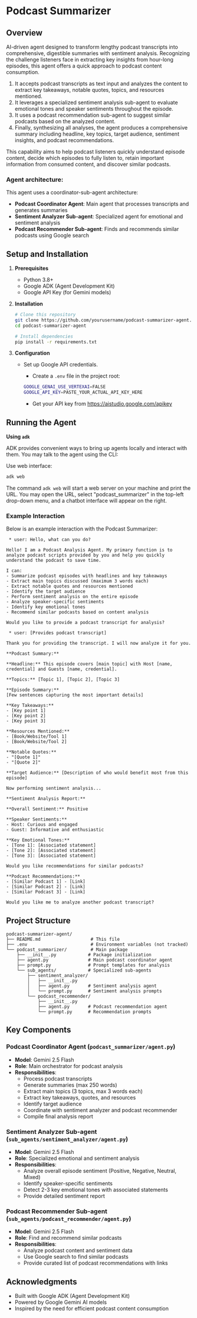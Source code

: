 # Podcast Summarizer


## Overview

AI-driven agent designed to transform lengthy podcast transcripts into comprehensive, digestible summaries with sentiment analysis. Recognizing the challenge listeners face in extracting key insights from hour-long episodes, this agent offers a quick approach to podcast content consumption.

1. It accepts podcast transcripts as text input and analyzes the content to extract key takeaways, notable quotes, topics, and resources mentioned.
2. It leverages a specialized sentiment analysis sub-agent to evaluate emotional tones and speaker sentiments throughout the episode.
3. It uses a podcast recommendation sub-agent to suggest similar podcasts based on the analyzed content.
4. Finally, synthesizing all analyses, the agent produces a comprehensive summary including headline, key topics, target audience, sentiment insights, and podcast recommendations.

This capability aims to help podcast listeners quickly understand episode content, decide which episodes to fully listen to, retain important information from consumed content, and discover similar podcasts.


### Agent architecture:

This agent uses a coordinator-sub-agent architecture:
- **Podcast Coordinator Agent**: Main agent that processes transcripts and generates summaries
- **Sentiment Analyzer Sub-agent**: Specialized agent for emotional and sentiment analysis  
- **Podcast Recommender Sub-agent**: Finds and recommends similar podcasts using Google search

## Setup and Installation

1.  **Prerequisites**

    *   Python 3.8+
    *   Google ADK (Agent Development Kit)
    *   Google API Key (for Gemini models)

2.  **Installation**

    ```bash
    # Clone this repository
    git clone https://github.com/yourusername/podcast-summarizer-agent.git
    cd podcast-summarizer-agent
    
    # Install dependencies
    pip install -r requirements.txt
    ```

3.  **Configuration**

    *   Set up Google API credentials.
        *   Create a `.env` file in the project root:

        ```bash
        GOOGLE_GENAI_USE_VERTEXAI=FALSE
        GOOGLE_API_KEY=PASTE_YOUR_ACTUAL_API_KEY_HERE
        ```
        * Get your API key from https://aistudio.google.com/apikey

## Running the Agent

**Using `adk`**

ADK provides convenient ways to bring up agents locally and interact with them.
You may talk to the agent using the CLI:

Use web interface:

```bash
adk web
```

The command `adk web` will start a web server on your machine and print the URL.
You may open the URL, select "podcast_summarizer" in the top-left drop-down menu, and
a chatbot interface will appear on the right.

### Example Interaction

Below is an example interaction with the Podcast Summarizer:

```
 * user: Hello, what can you do?

Hello! I am a Podcast Analysis Agent. My primary function is to analyze podcast scripts provided by you and help you quickly understand the podcast to save time.

I can:
- Summarize podcast episodes with headlines and key takeaways
- Extract main topics discussed (maximum 3 words each)
- Extract notable quotes and resources mentioned
- Identify the target audience
- Perform sentiment analysis on the entire episode
- Analyze speaker-specific sentiments
- Identify key emotional tones
- Recommend similar podcasts based on content analysis

Would you like to provide a podcast transcript for analysis?

 * user: [Provides podcast transcript]

Thank you for providing the transcript. I will now analyze it for you.

**Podcast Summary:**

**Headline:** This episode covers [main topic] with Host [name, credential] and Guests [name, credential].

**Topics:** [Topic 1], [Topic 2], [Topic 3]

**Episode Summary:** 
[Few sentences capturing the most important details]

**Key Takeaways:**
- [Key point 1]
- [Key point 2]
- [Key point 3]

**Resources Mentioned:**
- [Book/Website/Tool 1]
- [Book/Website/Tool 2]

**Notable Quotes:**
- "[Quote 1]"
- "[Quote 2]"

**Target Audience:** [Description of who would benefit most from this episode]

Now performing sentiment analysis...

**Sentiment Analysis Report:**

**Overall Sentiment:** Positive

**Speaker Sentiments:**
- Host: Curious and engaged
- Guest: Informative and enthusiastic

**Key Emotional Tones:** 
- [Tone 1]: [Associated statement]
- [Tone 2]: [Associated statement] 
- [Tone 3]: [Associated statement]

Would you like recommendations for similar podcasts?

**Podcast Recommendations:**
- [Similar Podcast 1] - [Link]
- [Similar Podcast 2] - [Link]
- [Similar Podcast 3] - [Link]

Would you like me to analyze another podcast transcript?
```

## Project Structure

```
podcast-summarizer-agent/
├── README.md                   # This file
├── .env                        # Environment variables (not tracked)
└── podcast_summarizer/         # Main package
    ├── __init__.py            # Package initialization
    ├── agent.py               # Main podcast coordinator agent
    ├── prompt.py              # Prompt templates for analysis
    └── sub_agents/            # Specialized sub-agents
        ├── sentiment_analyzer/
        │   ├── __init__.py
        │   ├── agent.py       # Sentiment analysis agent
        │   └── prompt.py      # Sentiment analysis prompts
        └── podcast_recommender/
            ├── __init__.py
            ├── agent.py       # Podcast recommendation agent
            └── prompt.py      # Recommendation prompts
```

## Key Components

### Podcast Coordinator Agent (`podcast_summarizer/agent.py`)
- **Model**: Gemini 2.5 Flash
- **Role**: Main orchestrator for podcast analysis
- **Responsibilities**:
  - Process podcast transcripts
  - Generate summaries (max 250 words)
  - Extract main topics (3 topics, max 3 words each)
  - Extract key takeaways, quotes, and resources
  - Identify target audience
  - Coordinate with sentiment analyzer and podcast recommender
  - Compile final analysis report

### Sentiment Analyzer Sub-agent (`sub_agents/sentiment_analyzer/agent.py`)
- **Model**: Gemini 2.5 Flash
- **Role**: Specialized emotional and sentiment analysis
- **Responsibilities**:
  - Analyze overall episode sentiment (Positive, Negative, Neutral, Mixed)
  - Identify speaker-specific sentiments
  - Detect 2-3 key emotional tones with associated statements
  - Provide detailed sentiment report

### Podcast Recommender Sub-agent (`sub_agents/podcast_recommender/agent.py`)
- **Model**: Gemini 2.5 Flash
- **Role**: Find and recommend similar podcasts
- **Responsibilities**:
  - Analyze podcast content and sentiment data
  - Use Google search to find similar podcasts
  - Provide curated list of podcast recommendations with links

## Acknowledgments

- Built with Google ADK (Agent Development Kit)
- Powered by Google Gemini AI models
- Inspired by the need for efficient podcast content consumption

